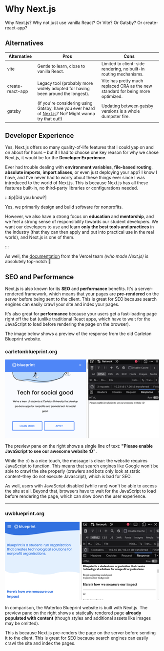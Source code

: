 # Why Next.js

Why Next.js? Why not just use vanilla React? Or Vite? Or Gatsby? Or create-react-app?

## Alternatives

| **Alternative**  | **Pros**                                                                                                                    | **Cons**                                                                        |
| ---------------- | --------------------------------------------------------------------------------------------------------------------------- | ------------------------------------------------------------------------------- |
| vite             | Gentle to learn, close to vanilla React.                                                                                    | Limited to client-side rendering, no built-in routing mechanisms.               |
| create-react-app | Legacy tool (probably more widely adopted for having been around the longest).                                              | Vite has pretty much replaced CRA as the new standard for being more optimized. |
| gatsby           | (if you're considering using Gatsby, have you ever heard of [Next.js](https://Next.js.org/)? No? Might wanna try that out!) | Updating between gatsby versions is a whole dumpster fire.                      |

## Developer Experience

Yes, Next.js offers so many quality-of-life features that I could yap on and on about for hours – but if I had to choose one key reason for why we chose Next.js, it would be for the **Developer Experience**.

Ever had trouble dealing with **environment variables**, **file-based routing**, **absolute imports**, **import aliases**, or even just deploying your app? I know I have, and I've never had to worry about these things ever since I was introduced to the world of Next.js. This is because Next.js has all these features built-in, no third-party libraries or configurations needed.

:::tip[Did you know?]

Yes, we primarily design and build software for nonprofits.

However, we also have a strong focus on **education** and **mentorship**, and we feel a strong sense of responsibility towards our student developers. We want our developers to use and learn **only the best tools and practices** in the industry (that they can then apply and put into practical use in the real world), and Next.js is one of them.

:::

As well, the [documentation](https://nextjs.org/docs) from the Vercel team _(who made Next.js)_ is absolutely top-notch 🤩

## SEO and Performance

Next.js is also known for its **SEO** and **performance** benefits. It's a server-rendered framework, which means that your pages are **pre-rendered** on the server before being sent to the client. This is great for SEO because search engines can easily crawl your site and index your pages.

It's also great for **performance** because your users get a fast-loading page right off the bat (unlike traditional React apps, which have to wait for the JavaScript to load before rendering the page on the browser).

The image below shows a preview of the response from the old Carleton Blueprint website.

### carletonblueprint.org

![Carleton Blueprint website response](./img/cublueprint.png)

The preview pane on the right shows a single line of text: **"Please enable JavaScript to see our awesome website :D"**.

While the `:D` is a nice touch, the message is clear: the website requires JavaScript to function. This means that search engines like Google won't be able to crawl the site properly (crawlers and bots only look at static content–they do not execute Javascript), which is bad for SEO.

As well, users with JavaScript disabled (while rare) won't be able to access the site at all. Beyond that, browsers have to wait for the JavaScript to load before rendering the page, which can slow down the user experience.

---

### uwblueprint.org

![Waterloo Blueprint website response](./img/uwblueprint.png)

In comparison, the Waterloo Blueprint website is built with Next.js. The preview pane on the right shows a statically rendered page **already populated with content** (though styles and additional assets like images may be omitted).

This is because Next.js pre-renders the page on the server before sending it to the client. This is great for SEO because search engines can easily crawl the site and index the pages.
